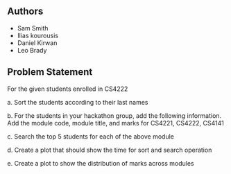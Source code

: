 ## Authors
- Sam Smith
- Ilias kourousis
- Daniel Kirwan
- Leo Brady

## Problem Statement
For the given students enrolled in CS4222 

a. Sort the students according to their  last names

b. For the students in your hackathon group, add the following information. Add the module code, module title, and marks for  CS4221, CS4222, CS4141

c. Search the top 5 students for each of the above module

d. Create a plot that should show the time for sort and search operation

e. Create a plot to show the distribution of marks across modules